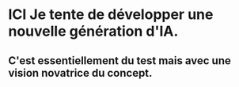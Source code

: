 # ICI Je tente de développer une nouvelle génération d'IA.
## C'est essentiellement du test mais avec une vision novatrice du concept.
